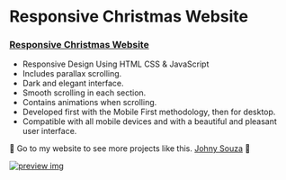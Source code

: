 # Responsive Christmas Website
### [Responsive Christmas Website](https://christmas-giveaway.netlify.app)

- Responsive Design Using HTML CSS & JavaScript
- Includes parallax scrolling.
- Dark and elegant interface.
- Smooth scrolling in each section.
- Contains animations when scrolling.
- Developed first with the Mobile First methodology, then for desktop.
- Compatible with all mobile devices and with a beautiful and pleasant user interface.

💙 Go to my website to see more projects like this. [Johny Souza](https://jhonysouza100.netlify.app) 💙

[![preview img](/preview.png)](https://christmas-giveaway.netlify.app)
